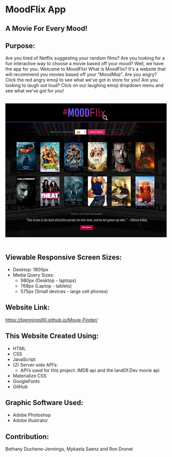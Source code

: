 # MoodFlix App
## A Movie For Every Mood!

## Purpose:
Are you tired of Netflix suggesting your random films? Are you looking for a fun interactive way to choose a movie based off your mood? Well, we have the app for you. Welcome to MoodFlix! What is MoodFlix? It's a website that will recommend you movies based off your “MoodMoji”. Are you angry? Click the red angry emoji to see what we’ve got in store for you! Are you looking to laugh out loud? Click on our laughing emoji dropdown menu and see what we’ve got for you!


<br>
<div align="left">
    <img src="./assets/images/mood-flix-screenshot.jpg" width="800px" /> 
</div>
<br>

## Viewable Responsive Screen Sizes:
* Desktop: 1800px
* Media Query Sizes:
  - 980px (Desktop - laptops)
  - 768px (Laptop - tablets)
  - 575px (Small devices - large cell phones)

## Website Link:
https://bjennings90.github.io/Movie-Finder/

## This Website Created Using:
* HTML 
* CSS
* JavaScript 
* (2) Server-side API’s:
  - API’s used for this project: iMDB api and the landOf.Dev movie api
* Materialize CSS 
* GoogleFonts 
* GitHub


## Graphic Software Used:
* Adobe Photoshop
* Adobe Illustrator

## Contribution:
Bethany Duchene-Jennings, Mykaela Saenz and Ron Dronet